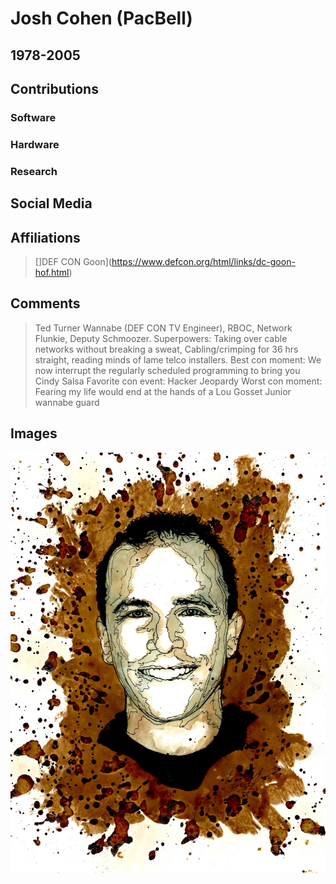 # Josh Cohen (PacBell)

## 1978-2005

## Contributions

### Software

### Hardware

### Research

## Social Media

## Affiliations

> []DEF CON Goon](https://www.defcon.org/html/links/dc-goon-hof.html)

## Comments

> Ted Turner Wannabe (DEF CON TV Engineer), RBOC, Network Flunkie, Deputy Schmoozer.
> Superpowers: Taking over cable networks without breaking a sweat, Cabling/crimping for 36 hrs straight, reading minds of lame telco installers.
> Best con moment: We now interrupt the regularly scheduled programming to bring you Cindy Salsa
> Favorite con event: Hacker Jeopardy
> Worst con moment: Fearing my life would end at the hands of a Lou Gosset Junior wannabe guard

## Images

![](/images/y3t1_Art-Josh_Cohen_aka_PacBell.jpg)
